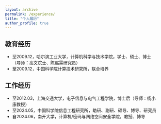 ```yaml
---
layout: archive
permalink: /experience/
title: "个人履历"
author_profile: true
---
```


## 教育经历 
+ 至2009.12，哈尔滨工业大学，计算机科学与技术学院，学士、硕士、博士（导师：高文院士、陈熙霖研究员）
+ 至2009.12，中国科学院计算技术研究所，联合培养

## 工作经历
+ 至2012.03，上海交通大学，电子信息与电气工程学院，博士后（导师：杨小康教授） 
+ 至2024.05，中国科学院信息工程研究所，助研、副研、硕导、博导、研究员  
+ 自2024.06，南开大学，计算机/密码与网络空间安全学院，教授、博导
